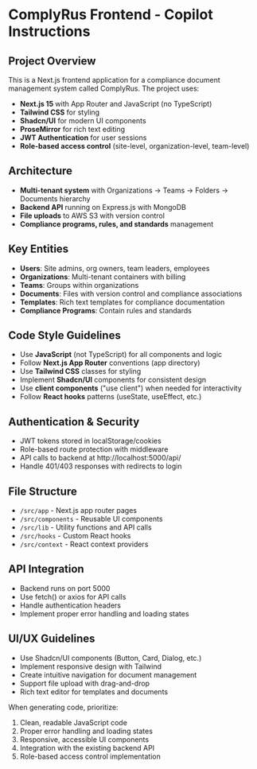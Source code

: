 <!-- Use this file to provide workspace-specific custom instructions to Copilot. For more details, visit https://code.visualstudio.com/docs/copilot/copilot-customization#_use-a-githubcopilotinstructionsmd-file -->

# ComplyRus Frontend - Copilot Instructions

## Project Overview

This is a Next.js frontend application for a compliance document management system called ComplyRus. The project uses:

- **Next.js 15** with App Router and JavaScript (no TypeScript)
- **Tailwind CSS** for styling
- **Shadcn/UI** for modern UI components
- **ProseMirror** for rich text editing
- **JWT Authentication** for user sessions
- **Role-based access control** (site-level, organization-level, team-level)

## Architecture

- **Multi-tenant system** with Organizations → Teams → Folders → Documents hierarchy
- **Backend API** running on Express.js with MongoDB
- **File uploads** to AWS S3 with version control
- **Compliance programs, rules, and standards** management

## Key Entities

- **Users**: Site admins, org owners, team leaders, employees
- **Organizations**: Multi-tenant containers with billing
- **Teams**: Groups within organizations
- **Documents**: Files with version control and compliance associations
- **Templates**: Rich text templates for compliance documentation
- **Compliance Programs**: Contain rules and standards

## Code Style Guidelines

- Use **JavaScript** (not TypeScript) for all components and logic
- Follow **Next.js App Router** conventions (app directory)
- Use **Tailwind CSS** classes for styling
- Implement **Shadcn/UI** components for consistent design
- Use **client components** ("use client") when needed for interactivity
- Follow **React hooks** patterns (useState, useEffect, etc.)

## Authentication & Security

- JWT tokens stored in localStorage/cookies
- Role-based route protection with middleware
- API calls to backend at http://localhost:5000/api/
- Handle 401/403 responses with redirects to login

## File Structure

- `/src/app` - Next.js app router pages
- `/src/components` - Reusable UI components
- `/src/lib` - Utility functions and API calls
- `/src/hooks` - Custom React hooks
- `/src/context` - React context providers

## API Integration

- Backend runs on port 5000
- Use fetch() or axios for API calls
- Handle authentication headers
- Implement proper error handling and loading states

## UI/UX Guidelines

- Use Shadcn/UI components (Button, Card, Dialog, etc.)
- Implement responsive design with Tailwind
- Create intuitive navigation for document management
- Support file upload with drag-and-drop
- Rich text editor for templates and documents

When generating code, prioritize:

1. Clean, readable JavaScript code
2. Proper error handling and loading states
3. Responsive, accessible UI components
4. Integration with the existing backend API
5. Role-based access control implementation
